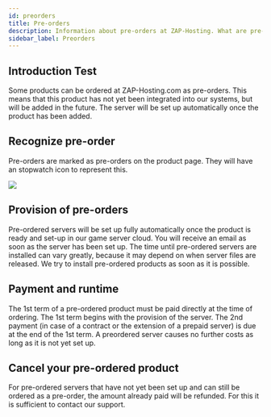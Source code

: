 ```yaml
---
id: preorders
title: Pre-orders
description: Information about pre-orders at ZAP-Hosting. What are pre-orders? When are servers set up? Can pre-orders be cancelled? - ZAP-Hosting.com documentation
sidebar_label: Preorders
---
```




## Introduction Test

Some products can be ordered at ZAP-Hosting.com as pre-orders. This means that this product has not yet been integrated into our systems, but will be added in the future. The server will be set up automatically once the product has been added.

## Recognize pre-order

Pre-orders are marked as pre-orders on the product page. They will have an stopwatch icon to represent this.

![](https://github.com/zaphosting/docs/assets/42719082/6af93b92-69bc-49ef-adbd-2b858f3b6c01)

## Provision of pre-orders

Pre-ordered servers will be set up fully automatically once the product is ready and set-up in our game server cloud. You will receive an email as soon as the server has been set up. The time until pre-ordered servers are installed can vary greatly, because it may depend on when server files are released. We try to install pre-ordered products as soon as it is possible.



## Payment and runtime

The 1st term of a pre-ordered product must be paid directly at the time of ordering. The 1st term begins with the provision of the server. The 2nd payment (in case of a contract or the extension of a prepaid server) is due at the end of the 1st term. A preordered server causes no further costs as long as it is not yet set up.



## Cancel your pre-ordered product
For pre-ordered servers that have not yet been set up and can still be ordered as a pre-order, the amount already paid will be refunded. For this it is sufficient to contact our support.
